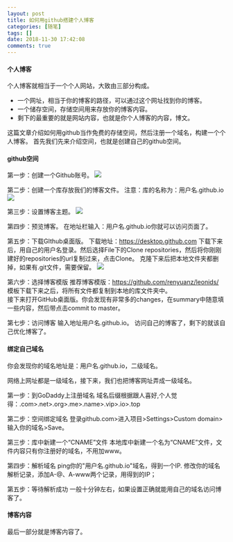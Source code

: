 ```yaml
---
layout: post
title: 如何用github搭建个人博客
categories: [随笔]
tags: []
date: 2018-11-30 17:42:08
comments: true
---
```


#### 个人博客

个人博客就相当于一个个人网站，大致由三部分构成。

* 一个网址，相当于你的博客的路径，可以通过这个网址找到你的博客。
* 一个储存空间，存储空间用来存放你的博客内容。
* 剩下的最重要的就是网站内容，也就是你个人博客的内容，博文。

这篇文章介绍如何用github当作免费的存储空间，然后注册一个域名，构建一个个人博客。
首先我们先来介绍空间，也就是创建自己的github空间。

#### github空间

第一步：创建一个Github账号。
![](http://phm47bgvh.bkt.clouddn.com/1.png)

第二步：创建一个库存放我们的博客文件。
    注意：库的名称为：用户名.github.io
![](http://phm47bgvh.bkt.clouddn.com/2.png)
    
第三步：设置博客主题。
![](http://phm47bgvh.bkt.clouddn.com/3.png)

第四步：预览博客。
    在地址栏输入：用户名.github.io你就可以访问页面了。 

第五步：下载GIthub桌面版。
    下载地址：https://desktop.github.com
    下载下来后，用自己的用户名登录。然后选择File下的Clone repositories，然后将你刚刚建好的repositories的url复制过来，点击Clone。 克隆下来后把本地文件夹都删掉，如果有.git文件，需要保留。
    ![](http://phm47bgvh.bkt.clouddn.com/4.jpg)
    
第六步：选择博客模版
    推荐博客模版：https://github.com/renyuanz/leonids/
    模板下载下来之后，将所有文件都复制到本地的库文件夹中。   
    接下来打开GitHub桌面版。你会发现有非常多的changes，在summary中随意填一些内容，然后带点击commit to master。 
    
    
第七步：访问博客
    输入地址用户名.github.io。
    访问自己的博客了，剩下的就该自己优化博客了。    
    
#### 绑定自己域名

你会发现你的域名地址是：用户名.github.io，二级域名。

网络上网址都是一级域名，接下来，我们也把博客网址弄成一级域名。

第一步：到GoDaddy上注册域名
    域名后缀根据跟人喜好,个人觉得：.com>.net>.org>.me>.name>.vip>.io>.top
    
第二步：空间绑定域名
    登录github.com>进入项目>Settings>Custom domain>输入你的域名>Save。
    
第三步：库中新建一个“CNAME”文件
    本地库中新建一个名为“CNAME”文件，文件内容只有你注册好的域名，不用加www。
    
第四步：解析域名
    ping你的"用户名.github.io"域名，得到一个IP.
    修改你的域名解析记录，添加A-@、A-www两个记录，用得到的IP；
    
第五步：等待解析成功
    一般十分钟左右，如果设置正确就能用自己的域名访问博客了。
    
#### 博客内容    

最后一部分就是博客内容了。
     
    
  

